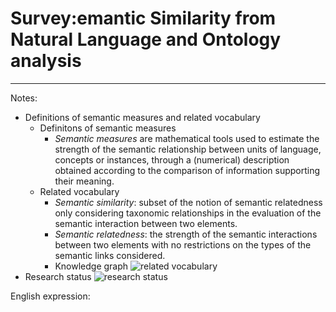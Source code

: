 # Survey:emantic Similarity from Natural Language and Ontology analysis
---


Notes:
- Definitions of semantic measures and related vocabulary
    - Definitons of semantic measures
        - *Semantic measures* are mathematical tools used to estimate the strength of the semantic relationship between units of language, concepts or instances, through a (numerical) description obtained according to the comparison of information supporting their meaning.
    - Related vocabulary
        - *Semantic similarity*: subset of the notion of semantic relatedness only considering taxonomic relationships in the evaluation of the semantic interaction between two elements.
        - *Semantic relatedness*: the strength of the semantic interactions between two elements with no restrictions on the types of the semantic links considered.
        - Knowledge graph
            ![related vocabulary][1]
- Research status
    ![research status][2]

English expression:



[1]: https://github.com/trajepl/pando/blob/master/related/fig/related-vocabulary.png?raw=true "related vocabulary"
[2]: https://github.com/trajepl/pando/blob/master/related/fig/research-status.png?raw=true "research status"
